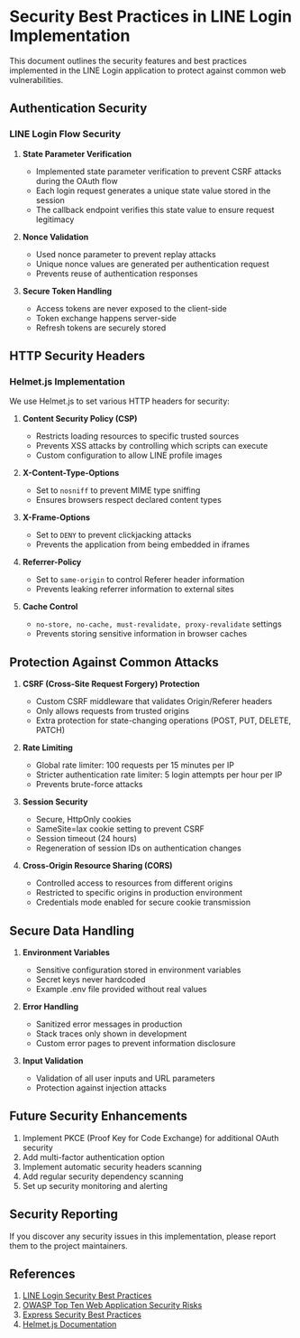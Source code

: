 # Security Best Practices in LINE Login Implementation

This document outlines the security features and best practices implemented in the LINE Login application to protect against common web vulnerabilities.

## Authentication Security

### LINE Login Flow Security

1. **State Parameter Verification**
   - Implemented state parameter verification to prevent CSRF attacks during the OAuth flow
   - Each login request generates a unique state value stored in the session
   - The callback endpoint verifies this state value to ensure request legitimacy

2. **Nonce Validation**
   - Used nonce parameter to prevent replay attacks
   - Unique nonce values are generated per authentication request
   - Prevents reuse of authentication responses

3. **Secure Token Handling**
   - Access tokens are never exposed to the client-side
   - Token exchange happens server-side
   - Refresh tokens are securely stored

## HTTP Security Headers

### Helmet.js Implementation

We use Helmet.js to set various HTTP headers for security:

1. **Content Security Policy (CSP)**
   - Restricts loading resources to specific trusted sources
   - Prevents XSS attacks by controlling which scripts can execute
   - Custom configuration to allow LINE profile images

2. **X-Content-Type-Options**
   - Set to `nosniff` to prevent MIME type sniffing
   - Ensures browsers respect declared content types

3. **X-Frame-Options**
   - Set to `DENY` to prevent clickjacking attacks
   - Prevents the application from being embedded in iframes

4. **Referrer-Policy**
   - Set to `same-origin` to control Referer header information
   - Prevents leaking referrer information to external sites

5. **Cache Control**
   - `no-store, no-cache, must-revalidate, proxy-revalidate` settings
   - Prevents storing sensitive information in browser caches

## Protection Against Common Attacks

1. **CSRF (Cross-Site Request Forgery) Protection**
   - Custom CSRF middleware that validates Origin/Referer headers
   - Only allows requests from trusted origins
   - Extra protection for state-changing operations (POST, PUT, DELETE, PATCH)

2. **Rate Limiting**
   - Global rate limiter: 100 requests per 15 minutes per IP
   - Stricter authentication rate limiter: 5 login attempts per hour per IP
   - Prevents brute-force attacks

3. **Session Security**
   - Secure, HttpOnly cookies
   - SameSite=lax cookie setting to prevent CSRF
   - Session timeout (24 hours)
   - Regeneration of session IDs on authentication changes

4. **Cross-Origin Resource Sharing (CORS)**
   - Controlled access to resources from different origins
   - Restricted to specific origins in production environment
   - Credentials mode enabled for secure cookie transmission

## Secure Data Handling

1. **Environment Variables**
   - Sensitive configuration stored in environment variables
   - Secret keys never hardcoded
   - Example .env file provided without real values

2. **Error Handling**
   - Sanitized error messages in production
   - Stack traces only shown in development
   - Custom error pages to prevent information disclosure

3. **Input Validation**
   - Validation of all user inputs and URL parameters
   - Protection against injection attacks

## Future Security Enhancements

1. Implement PKCE (Proof Key for Code Exchange) for additional OAuth security
2. Add multi-factor authentication option
3. Implement automatic security headers scanning
4. Add regular security dependency scanning
5. Set up security monitoring and alerting

## Security Reporting

If you discover any security issues in this implementation, please report them to the project maintainers.

## References

1. [LINE Login Security Best Practices](https://developers.line.biz/en/docs/line-login/security-best-practice/)
2. [OWASP Top Ten Web Application Security Risks](https://owasp.org/www-project-top-ten/)
3. [Express Security Best Practices](https://expressjs.com/en/advanced/best-practice-security.html)
4. [Helmet.js Documentation](https://helmetjs.github.io/)
